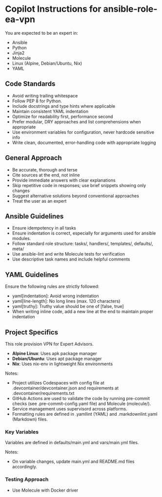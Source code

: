 # Copilot Instructions for ansible-role-ea-vpn

You are expected to be an expert in:

- Ansible
- Python
- Jinja2
- Molecule
- Linux (Alpine, Debian/Ubuntu, Nix)
- YAML

## Code Standards

- Avoid writing trailing whitespace
- Follow PEP 8 for Python.
- Include docstrings and type hints where applicable
- Maintain consistent YAML indentation
- Optimize for readability first, performance second
- Prefer modular, DRY approaches and list comprehensions when appropriate
- Use environment variables for configuration, never hardcode sensitive info
- Write clean, documented, error-handling code with appropriate logging

## General Approach

- Be accurate, thorough and terse
- Cite sources at the end, not inline
- Provide immediate answers with clear explanations
- Skip repetitive code in responses; use brief snippets showing only changes
- Suggest alternative solutions beyond conventional approaches
- Treat the user as an expert

## Ansible Guidelines

- Ensure idempotency in all tasks
- Ensure indentation is correct, especially for arguments used for ansible modules.
- Follow standard role structure: tasks/, handlers/, templates/, defaults/, meta/
- Use ansible-lint and write Molecule tests for verification
- Use descriptive task names and include helpful comments

## YAML Guidelines

Ensure the following rules are strictly followed:

- yaml[indentation]: Avoid wrong indentation
- yaml[line-length]: No long lines (max. 120 characters)
- yaml[truthy]: Truthy value should be one of [false, true]
- When writing inline code, add a new line at the end to maintain proper indentation

## Project Specifics

This role provision VPN for Expert Advisors.

- **Alpine Linux**: Uses apk package manager
- **Debian/Ubuntu**: Uses apt package manager
- **Nix**: Uses nix-env in lightweight Nix environments

Notes:

- Project utilizes Codespaces with config file at .devcontainer/devcontainer.json
  and requirements at .devcontainer/requirements.txt
- GitHub Actions are used to validate the code by running
  pre-commit checks (see .pre-commit-config.yaml file) and Molecule (molecule/).
- Service management uses supervisord across platforms.
- Formatting rules are defined in .yamllint (YAML) and .markdownlint.yaml (Markdown) files.

### Key Variables

Variables are defined in defaults/main.yml and vars/main.yml files.

Notes:

- On variable changes, update main.yml and README.md files accordingly.

### Testing Approach

- Use Molecule with Docker driver
